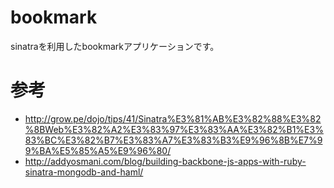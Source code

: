 bookmark
========

sinatraを利用したbookmarkアプリケーションです。

参考
====

* http://grow.pe/dojo/tips/41/Sinatra%E3%81%AB%E3%82%88%E3%82%8BWeb%E3%82%A2%E3%83%97%E3%83%AA%E3%82%B1%E3%83%BC%E3%82%B7%E3%83%A7%E3%83%B3%E9%96%8B%E7%99%BA%E5%85%A5%E9%96%80/
* http://addyosmani.com/blog/building-backbone-js-apps-with-ruby-sinatra-mongodb-and-haml/
